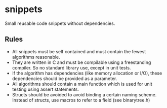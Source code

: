 # snippets

Small reusable code snippets without dependencies.

## Rules

- All snippets must be self contained and must contain the fewest  algorithms reasonable.
- They are written in C and must be compilable using a freestanding compiler. So no standard library use, except in unit tests.
- If the algorithm has dependencies (like memory allocation or I/O), these dependencies should be provided as a parameter.
- All algorithms should contain a main function which is used for unit testing using assert statements.
- Structs should be avoided to avoid binding a certain naming scheme. Instead of structs, use macros to refer to a field (see binarytree.h)
